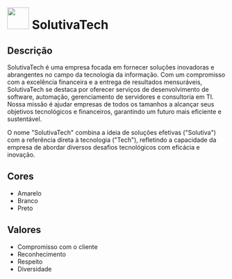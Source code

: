# <img src="https://avatars.githubusercontent.com/u/172913867?s=200&v=4" width="50" /> SolutivaTech

## Descrição

SolutivaTech é uma empresa focada em fornecer soluções inovadoras e abrangentes no campo da tecnologia da informação. Com um compromisso com a excelência financeira e a entrega de resultados mensuráveis, SolutivaTech se destaca por oferecer serviços de desenvolvimento de software, automação, gerenciamento de servidores e consultoria em TI. Nossa missão é ajudar empresas de todos os tamanhos a alcançar seus objetivos tecnológicos e financeiros, garantindo um futuro mais eficiente e sustentável.

O nome "SolutivaTech" combina a ideia de soluções efetivas ("Solutiva") com a referência direta à tecnologia ("Tech"), refletindo a capacidade da empresa de abordar diversos desafios tecnológicos com eficácia e inovação.

## Cores

- Amarelo
- Branco
- Preto

## Valores

- Compromisso com o cliente
- Reconhecimento
- Respeito
- Diversidade
